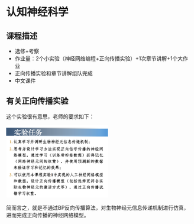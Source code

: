 # 认知神经科学



## 课程描述

- 选修+考察
- 作业量：2个小实验（神经网络编程+正向传播实验）+1次章节讲解+1个大作业
- 正向传播实验和章节讲解组队完成
- 中文课件


## 有关正向传播实验

这个实验很有意思，老师的要求如下：

<img src="image-20220109124626528.png" alt="image-20220109124626528" style="zoom:30%;" />

简而言之，就是不通过BP反向传播算法，对生物神经元信息传递机制进行仿真，进而完成正向传播的神经网络模型。

